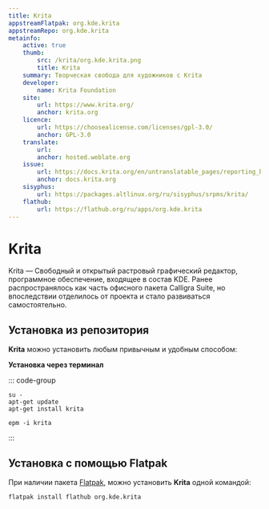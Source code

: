 ```yaml
---
title: Krita
appstreamFlatpak: org.kde.krita
appstreamRepo: org.kde.krita
metainfo:
    active: true
    thumb:
        src: /krita/org.kde.krita.png
        title: Krita
    summary: Творческая свобода для художников c Krita
    developer: 
        name: Krita Foundation
    site:
        url: https://www.krita.org/
        anchor: krita.org
    licence:
        url: https://choosealicense.com/licenses/gpl-3.0/
        anchor: GPL-3.0
    translate:
        url: 
        anchor: hosted.weblate.org
    issue: 
        url: https://docs.krita.org/en/untranslatable_pages/reporting_bugs.html
        anchor: docs.krita.org
    sisyphus:
        url: https://packages.altlinux.org/ru/sisyphus/srpms/krita/
    flathub:
        url: https://flathub.org/ru/apps/org.kde.krita
---
```


# Krita

Krita — Свободный и открытый растровый графический редактор, программное обеспечение, входящее в состав KDE. Ранее распространялось как часть офисного пакета Calligra Suite, но впоследствии отделилось от проекта и стало развиваться самостоятельно.

## Установка из репозитория

**Krita** можно установить любым привычным и удобным способом:

<!--@include: ./parts/install/software-repo.md-->

**Установка через терминал**

::: code-group

```shell[apt-get]
su -
apt-get update
apt-get install krita
```

```shell[epm]
epm -i krita
```
:::

## Установка с помощью Flatpak

При наличии пакета [Flatpak](/flatpak), можно установить **Krita** одной командой:

```shell
flatpak install flathub org.kde.krita
```
<!--@include: ./parts/install/software-flatpak.md-->